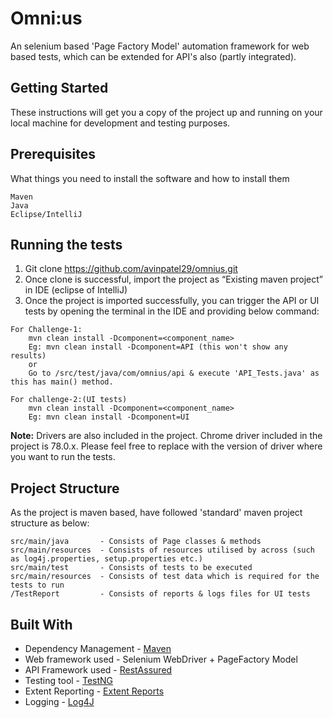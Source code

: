 # Omni:us
An selenium based 'Page Factory Model' automation framework for web based tests, which can be extended for API's also (partly integrated).

## Getting Started
These instructions will get you a copy of the project up and running on your local machine for development and testing purposes.

## Prerequisites
What things you need to install the software and how to install them
```
Maven
Java
Eclipse/IntelliJ
```

## Running the tests
1. Git clone https://github.com/avinpatel29/omnius.git
2. Once clone is successful, import the project as “Existing maven project” in IDE (eclipse of IntelliJ)
3. Once the project is imported successfully, you can trigger the API or UI tests by opening the terminal in the IDE and providing below command:
```
For Challenge-1: 
    mvn clean install -Dcomponent=<component_name>
    Eg: mvn clean install -Dcomponent=API (this won't show any results)
    or
    Go to /src/test/java/com/omnius/api & execute 'API_Tests.java' as this has main() method.
```
```
For challenge-2:(UI tests)
    mvn clean install -Dcomponent=<component_name> 
    Eg: mvn clean install -Dcomponent=UI 
```

<b>Note:</b> Drivers are also included in the project. Chrome driver included in the project is 78.0.x. Please feel free to replace with the version of driver where you want to run the tests.</font>


## Project Structure
As the project is maven based, have followed 'standard' maven project structure as below:

```
src/main/java       - Consists of Page classes & methods
src/main/resources  - Consists of resources utilised by across (such as log4j.properties, setup.properties etc.)   
src/main/test       - Consists of tests to be executed
src/main/resources  - Consists of test data which is required for the tests to run
/TestReport         - Consists of reports & logs files for UI tests
```

## Built With
* Dependency Management - [Maven](https://maven.apache.org/)  
* Web framework used    - Selenium WebDriver + PageFactory Model
* API Framework used    - [RestAssured](http://rest-assured.io/)
* Testing tool          - [TestNG](https://testng.org/doc/)
* Extent Reporting      - [Extent Reports](https://extentreports.com/)
* Logging               - [Log4J](https://logging.apache.org/log4j/2.x/)
